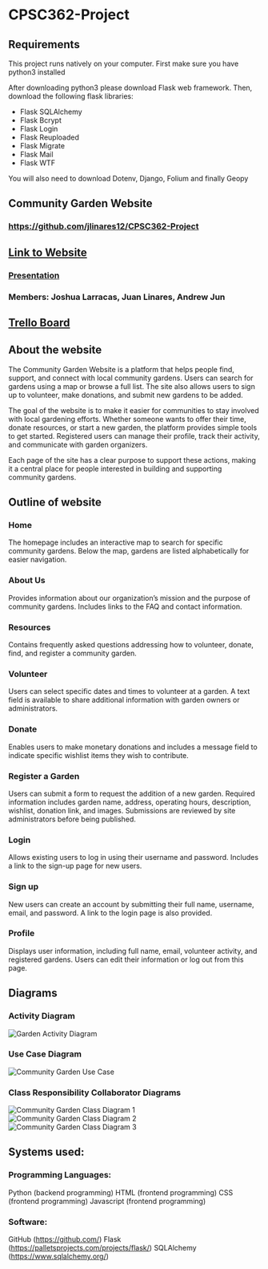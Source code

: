 # CPSC362-Project

## Requirements

This project runs natively on your computer.
First make sure you have python3 installed

After downloading python3 please download Flask web framework.
Then, download the following flask libraries:
* Flask SQLAlchemy
* Flask Bcrypt
* Flask Login
* Flask Reuploaded
* Flask Migrate
* Flask Mail
* Flask WTF

You will also need to download Dotenv, Django, Folium and finally Geopy

## Community Garden Website

### https://github.com/jlinares12/CPSC362-Project

## [Link to Website](https://juanlinares821.pythonanywhere.com/home)

### [Presentation](https://docs.google.com/presentation/d/1Qa5OMxnuO3wO8Mhk078TkD57OQtabEs0JBxn8KpXIFE/edit?slide=id.g2768016a92f_2_0#slide=id.g2768016a92f_2_0)

### Members: Joshua Larracas, Juan Linares, Andrew Jun

## [Trello Board](https://trello.com/b/Aepe9RAO/cpsc-362-project)



## About the website

The Community Garden Website is a platform that helps people find, support, and connect with local community gardens. Users can search for gardens using a map or browse a full list. The site also allows users to sign up to volunteer, make donations, and submit new gardens to be added.

The goal of the website is to make it easier for communities to stay involved with local gardening efforts. Whether someone wants to offer their time, donate resources, or start a new garden, the platform provides simple tools to get started. Registered users can manage their profile, track their activity, and communicate with garden organizers.

Each page of the site has a clear purpose to support these actions, making it a central place for people interested in building and supporting community gardens.

## Outline of website

### Home

The homepage includes an interactive map to search for specific community gardens. Below the map, gardens are listed alphabetically for easier navigation.

### About Us

Provides information about our organization’s mission and the purpose of community gardens. Includes links to the FAQ and contact information.

### Resources

Contains frequently asked questions addressing how to volunteer, donate, find, and register a community garden.

### Volunteer

Users can select specific dates and times to volunteer at a garden. A text field is available to share additional information with garden owners or administrators.

### Donate

Enables users to make monetary donations and includes a message field to indicate specific wishlist items they wish to contribute.

### Register a Garden

Users can submit a form to request the addition of a new garden. Required information includes garden name, address, operating hours, description, wishlist, donation link, and images. Submissions are reviewed by site administrators before being published.

### Login

Allows existing users to log in using their username and password. Includes a link to the sign-up page for new users.

### Sign up

New users can create an account by submitting their full name, username, email, and password. A link to the login page is also provided.

### Profile

Displays user information, including full name, email, volunteer activity, and registered gardens. Users can edit their information or log out from this page.

## Diagrams
### Activity Diagram
![Garden Activity Diagram](https://github.com/user-attachments/assets/0e2d1469-47ff-40fb-936c-ffe00cff3206)
### Use Case Diagram
![Community Garden Use Case](https://github.com/user-attachments/assets/4a908f68-a800-4427-a4e4-906f0306526a)
### Class Responsibility Collaborator Diagrams
![Community Garden Class Diagram 1](https://github.com/user-attachments/assets/8762bc62-7ff3-4c1c-be51-f13ea8507fb3)
![Community Garden Class Diagram 2](https://github.com/user-attachments/assets/90f6b370-d37f-4c90-a75c-4611caf8cfcc)
![Community Garden Class Diagram 3](https://github.com/user-attachments/assets/5b06f163-20fe-4793-92e9-4e31e6146a39)


## Systems used:

### Programming Languages:

Python      (backend programming)
HTML       (frontend programming)
CSS        (frontend programming)
Javascript (frontend programming)


### Software:

GitHub (https://github.com/)
Flask (https://palletsprojects.com/projects/flask/)
SQLAlchemy (https://www.sqlalchemy.org/)
